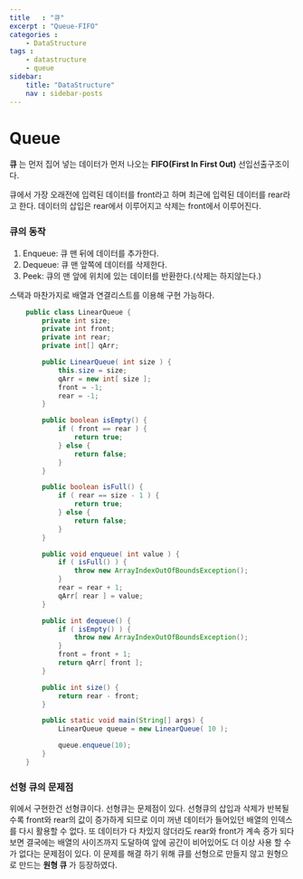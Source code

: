 ```yaml
---
title   : "큐"
excerpt : "Queue-FIFO"
categories : 
    - DataStructure
tags :
    - datastructure
    - queue
sidebar:
    title: "DataStructure"
    nav : sidebar-posts
---
```


# Queue  
__큐__ 는 먼저 집어 넣는 데이터가 먼저 나오는 __FIFO(First In First Out)__ 선입선출구조이다.  

큐에서 가장 오래전에 입력된 데이터를 front라고 하며 최근에 입력된 데이터를 rear라고 한다. 데이터의 삽입은 rear에서 이루어지고 삭제는 front에서 이루어진다.  

### 큐의 동작  
1. Enqueue: 큐 맨 뒤에 데이터를 추가한다.  
2. Dequeue: 큐 맨 앞쪽에 데이터를 삭제한다.  
3. Peek: 큐의 맨 앞에 위치에 있는 데이터를 반환한다.(삭제는 하지않는다.)  

스택과 마찬가지로 배열과 연결리스트를 이용해 구현 가능하다.  
```java
    public class LinearQueue {
        private int size;
        private int front;
        private int rear;
        private int[] qArr;

        public LinearQueue( int size ) {
            this.size = size;
            qArr = new int[ size ];
            front = -1;
            rear = -1;
        }

        public boolean isEmpty() {
            if ( front == rear ) {
                return true;
            } else {
                return false;
            }
        }

        public boolean isFull() {
            if ( rear == size - 1 ) {
                return true;
            } else {
                return false;
            }
        }

        public void enqueue( int value ) {
            if ( isFull() ) {
                throw new ArrayIndexOutOfBoundsException();
            }
            rear = rear + 1;
            qArr[ rear ] = value;
        }

        public int dequeue() {
            if ( isEmpty() ) {
                throw new ArrayIndexOutOfBoundsException();
            }
            front = front + 1;
            return qArr[ front ];
        }

        public int size() {
            return rear - front;
        }

        public static void main(String[] args) {
            LinearQueue queue = new LinearQueue( 10 );

            queue.enqueue(10);
        }
    }
```  
### 선형 큐의 문제점  
위에서 구현한건 선형큐이다. 선형큐는 문제점이 있다. 선형큐의 삽입과 삭제가 반복될수록 front와 rear의 값이 증가하게 되므로 이미 꺼낸 데이터가 들어있던 배열의 인덱스를 다시 활용할 수 없다. 또 데이터가 다 차있지 않더라도 rear와 front가 계속 증가 되다 보면 결국에는 배열의 사이즈까지 도달하여 앞에 공간이 비어있어도 더 이상 사용 할 수 가 없다는 문제점이 있다. 이 문제를 해결 하기 위해 큐를 선형으로 만들지 않고 원형으로 만드는 __원형 큐__ 가 등장하였다.  

